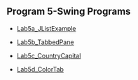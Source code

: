 ## Program 5-Swing Programs


- [Lab5a_JListExample](https://github.com/nikshitha-p-rai-29/Java_Programs/blob/main/Lab5__SwingPrograms/PLab5a_JListExample.png)

- [Lab5b_TabbedPane](https://github.com/nikshitha-p-rai-29/Java_Programs/blob/main/Lab5__SwingPrograms/PLab5b_TabbedPane.png)

- [Lab5c_CountryCapital](https://github.com/nikshitha-p-rai-29/Java_Programs/blob/main/Lab5__SwingPrograms/PLab5c_CountryCapital.jpeg)

- [Lab5d_ColorTab](https://github.com/nikshitha-p-rai-29/Java_Programs/blob/main/Lab5__SwingPrograms/PLab5d_ColorTab.png)